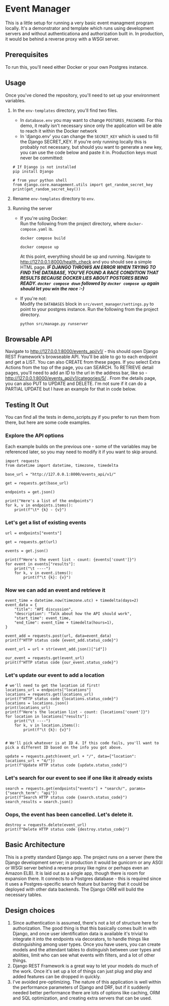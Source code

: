 # Event Manager
This is a little setup for running a very basic event managment program locally. It's a demonstrator and template which runs using development servers and without authenticationa and authorization built in. In production, it would be behind a reverse proxy with a WSGI server.
## Prerequisites
To run this, you'll need either Docker or your own Postgres instance.
## Usage
Once you've cloned the repository, you'll need to set up your environment variables.
1. In the `env-templates` directory, you'll find two files.
   - In `database.env` you may want to change `POSTGRES_PASSWORD`. For this demo, it really isn't necessary since only the application will be able to reach it within the Docker network
   - In 'django.env' you can change the `SECRET_KEY` which is used to fill the Django SECRET_KEY. If you're only running locally this is probably not necessary, but should you want to generate a new key, you can use the code below and paste it in. Production keys must never be committed:
   ```
   # If Django is not installed
   pip install Django

   # from your python shell
   from django.core.management.utils import get_random_secret_key
   print(get_random_secret_key())
   ```
2. Rename `env-templates` directory to `env`.

3. Running the server
    - If you're using Docker:  
        Run the following from the project directory, where `docker-compose.yaml` is.
        ```
        docker compose build
        
        docker compose up
        ```
        At this point, everything should be up and running. Navigate to http://127.0.0.1:8000/health_check and you should see a simple HTML page.
        ***IF DJANGO THROWS AN ERROR WHEN TRYING TO FIND THE DATABASE, YOU'VE FOUND A RACE CONDITION THAT RESULTS BECAUSE DOCKER LIES ABOUT POSTGRES BEING READY. `docker compose down` followed by `docker compose up` again should let you win the race :-)***

    - If you're not:  
        Modify the `DATABASES` block in `src/event_manager/settings.py` to point to your postgres instance. Run the following from the project directory.
        ```
        python src/manage.py runserver
        ```

## Browsable API
Navigate to http://127.0.0.1:8000/events_api/v1/ - this should open Django REST Framework's browseable API. You'll be able to go to each endpoint and get a LIST. You can also CREATE from these pages. If you select Extra Actions from the top of the page, you can SEARCH. To RETRIEVE detail pages, you'll need to add an ID to the url in the address bar, like so - http://127.0.0.1:8000/events_api/v1/categories/5/ . From the details page, you can also PUT to UPDATE and DELETE. I'm not sure if it can do a PARTIAL UPDATE but I have an example for that in code below.

## Testing It Out

You can find all the tests in demo_scripts.py if you prefer to run them from there, but here are some code examples.

###  Explore the API options
Each example builds on the previous one - some of the variables may be referenced later, so you may need to modify it if you want to skip around.

```
import requests
from datetime import datetime, timezone, timedelta

base_url = "http://127.0.0.1:8000/events_api/v1/"

get = requests.get(base_url)

endpoints = get.json()

print("Here's a list of the endpoints")
for k, v in endpoints.items():
    print(f"\t* {k} - {v}")
```
### Let's get a list of existing events
```
url = endpoints["events"]

get = requests.get(url)

events = get.json()

print(f"Here's the event list - count: {events['count']}")
for event in events["results"]:
    print("\t ----")
    for k, v in event.items():
        print(f"\t {k}: {v}")

```
### Now we can add an event and retrieve it
```
event_time = datetime.now(timezone.utc) + timedelta(days=2)
event_data = {
    "title": "API discussion",
    "description": "Talk about how the API should work",
    "start_time": event_time,
    "end_time": event_time + timedelta(hours=1),
}

event_add = requests.post(url, data=event_data)
print(f"HTTP status code {event_add.status_code}")

event_url = url + str(event_add.json()["id"])

our_event = requests.get(event_url)
print(f"HTTP status code {our_event.status_code}")

```
### Let's update our event to add a location
```
# we'll need to get the location id first!
locations_url = endpoints["locations"]
locations = requests.get(locations_url)
print(f"HTTP status code {locations.status_code}")
locations = locations.json()
print(locations_url)
print(f"Here's the location list - count: {locations['count']}")
for location in locations["results"]:
    print("\t ----")
    for k, v in location.items():
        print(f"\t {k}: {v}")


# We'll pick whatever is at ID 4. If this code fails, you'll want to pick a different ID based on the info you got above.

update = requests.patch(event_url + "/", data={"location": locations_url + "4/"})
print(f"Update HTTP status code {update.status_code}")

```
### Let's search for our event to see if one like it already exists
```
search = requests.get(endpoints["events"] + "search/", params={"search_term": "api"})
print(f"Search HTTP status code {search.status_code}")
search_results = search.json()

```
### Oops, the event has been cancelled. Let's delete it.
```
destroy = requests.delete(event_url)
print(f"Delete HTTP status code {destroy.status_code}")
```

## Basic Architecture

This is a pretty standard Django app. The project runs on a server (here the Django development server; in production it would be gunicorn or any ASGI or WSGI server behind a reverse proxy like nginx or perhaps even an Amazon ELB). It is laid out as a single app, though there is room for expansion there. It connects to a Postgres database - this is required since it uses a Postgres-specific search feature but barring that it could be deployed with other data backends. The Django ORM will build the necessary tables.

## Design choices
1. Since authentication is assumed, there's not a lot of structure here for authorization. The good thing is that this basically comes built in with Django, and once user identification data is available it's trivial to integrate it into the endpoints via decorators, to handle things like distinguishing among user types. Once you have users, you can create models and the attendant tables to distinguish between user types and abilities, limit who can see what events with filters, and a lot of other things. 
2. Django REST Framework is a great way to let your models do much of the work. Once it's set up a lot of things can just plug and play and added features can be dropped in quickly.
3. I've avoided pre-optimizing. The nature of this application is well within the performance parameters of Django and DRF, but if it suddenly needed better performance there are lots of options like caching, ORM and SQL optimization, and creating extra servers that can be used.